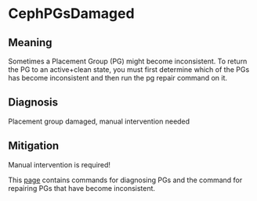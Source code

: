 # CephPGsDamaged

## Meaning

Sometimes a Placement Group (PG) might become inconsistent. To return the PG to an active+clean state, you must first determine which of the PGs has become inconsistent and then run the pg repair command on it.

## Diagnosis

Placement group damaged, manual intervention needed

## Mitigation

Manual intervention is required!

This [page](https://docs.ceph.com/en/latest/rados/operations/pg-repair/) contains commands for diagnosing PGs and the command for repairing PGs that have become inconsistent.
